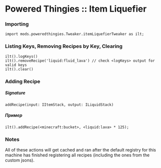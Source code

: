 # Powered Thingies :: Item Liquefier

### Importing

```zenscript
import mods.poweredthingies.Tweaker.itemLiquefierTweaker as ilt;
```

### Listing Keys, Removing Recipes by Key, Clearing

```zenscript
ilt().logKeys()
ilt().removeRecipe('liquid:fluid_lava') // check <logKeys> output for valid keys
ilt().clear()
```

### Adding Recipe

##### Signature

```zenscript
addRecipe(input: IItemStack, output: ILiquidStack)
```

##### Пример

```zenscript
ilt().addRecipe(<minecraft:bucket>, <liquid:lava> * 125);
```

### Notes

All of these actions will get cached and ran after the default registry for this machine has finished registering all recipes (including the ones from the custom jsons).